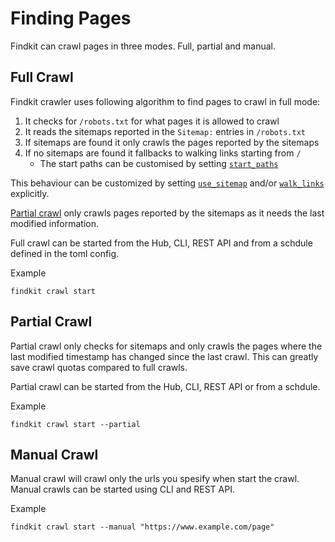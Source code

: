 # Finding Pages

Findkit can crawl pages in three modes. Full, partial and manual.

## Full Crawl

Findkit crawler uses following algorithm to find pages to crawl in full mode:

1. It checks for `/robots.txt` for what pages it is allowed to crawl
2. It reads the sitemaps reported in the `Sitemap:` entries in `/robots.txt`
3. If sitemaps are found it only crawls the pages reported by the sitemaps
4. If no sitemaps are found it fallbacks to walking links starting from `/`
   - The start paths can be customised by setting [`start_paths`](/toml/options#start_paths)

This behaviour can be customized by setting [`use_sitemap`](/toml/options#use_sitemap)
and/or [`walk_links`](/toml/options#walk_links) explicitly.

[Partial crawl](/crawler/starting#partial) only crawls pages reported by
the sitemaps as it needs the last modified information.

Full crawl can be started from the Hub, CLI, REST API and from a schdule
defined in the toml config.

Example

```
findkit crawl start
```


## Partial Crawl

Partial crawl only checks for sitemaps and only crawls the pages where the last
modified timestamp has changed since the last crawl. This can greatly save
crawl quotas compared to full crawls.

Partial crawl can be started from the Hub, CLI, REST API or from a schdule.

Example

```
findkit crawl start --partial
```

## Manual Crawl

Manual crawl will crawl only the urls you spesify when start the crawl. Manual
crawls can be started using CLI and REST API.

Example


```
findkit crawl start --manual "https://www.example.com/page"
```

